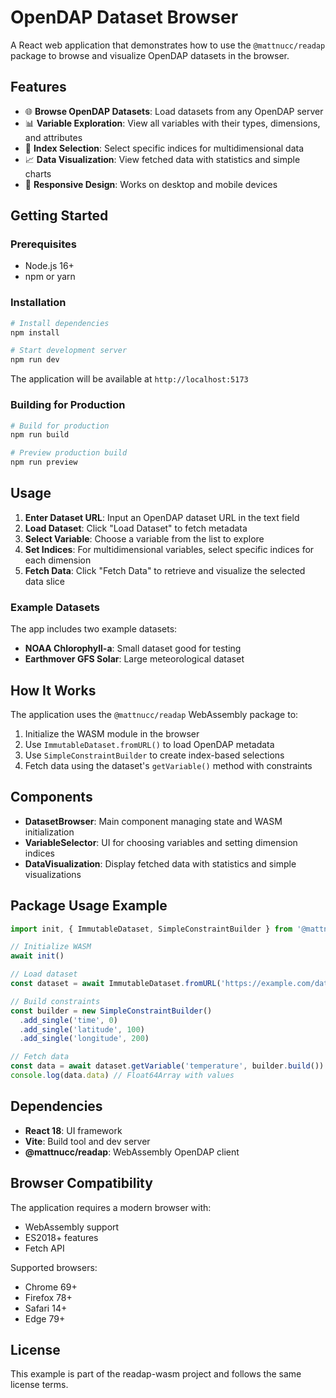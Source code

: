 # OpenDAP Dataset Browser

A React web application that demonstrates how to use the `@mattnucc/readap` package to browse and visualize OpenDAP datasets in the browser.

## Features

- 🌐 **Browse OpenDAP Datasets**: Load datasets from any OpenDAP server
- 📊 **Variable Exploration**: View all variables with their types, dimensions, and attributes
- 🎯 **Index Selection**: Select specific indices for multidimensional data
- 📈 **Data Visualization**: View fetched data with statistics and simple charts
- 📱 **Responsive Design**: Works on desktop and mobile devices

## Getting Started

### Prerequisites

- Node.js 16+ 
- npm or yarn

### Installation

```bash
# Install dependencies
npm install

# Start development server
npm run dev
```

The application will be available at `http://localhost:5173`

### Building for Production

```bash
# Build for production
npm run build

# Preview production build
npm run preview
```

## Usage

1. **Enter Dataset URL**: Input an OpenDAP dataset URL in the text field
2. **Load Dataset**: Click "Load Dataset" to fetch metadata
3. **Select Variable**: Choose a variable from the list to explore
4. **Set Indices**: For multidimensional variables, select specific indices for each dimension
5. **Fetch Data**: Click "Fetch Data" to retrieve and visualize the selected data slice

### Example Datasets

The app includes two example datasets:

- **NOAA Chlorophyll-a**: Small dataset good for testing
- **Earthmover GFS Solar**: Large meteorological dataset

## How It Works

The application uses the `@mattnucc/readap` WebAssembly package to:

1. Initialize the WASM module in the browser
2. Use `ImmutableDataset.fromURL()` to load OpenDAP metadata
3. Use `SimpleConstraintBuilder` to create index-based selections
4. Fetch data using the dataset's `getVariable()` method with constraints

## Components

- **DatasetBrowser**: Main component managing state and WASM initialization
- **VariableSelector**: UI for choosing variables and setting dimension indices  
- **DataVisualization**: Display fetched data with statistics and simple visualizations

## Package Usage Example

```javascript
import init, { ImmutableDataset, SimpleConstraintBuilder } from '@mattnucc/readap'

// Initialize WASM
await init()

// Load dataset
const dataset = await ImmutableDataset.fromURL('https://example.com/data.nc')

// Build constraints
const builder = new SimpleConstraintBuilder()
  .add_single('time', 0)
  .add_single('latitude', 100)
  .add_single('longitude', 200)

// Fetch data
const data = await dataset.getVariable('temperature', builder.build())
console.log(data.data) // Float64Array with values
```

## Dependencies

- **React 18**: UI framework
- **Vite**: Build tool and dev server
- **@mattnucc/readap**: WebAssembly OpenDAP client

## Browser Compatibility

The application requires a modern browser with:
- WebAssembly support
- ES2018+ features
- Fetch API

Supported browsers:
- Chrome 69+
- Firefox 78+
- Safari 14+
- Edge 79+

## License

This example is part of the readap-wasm project and follows the same license terms.
